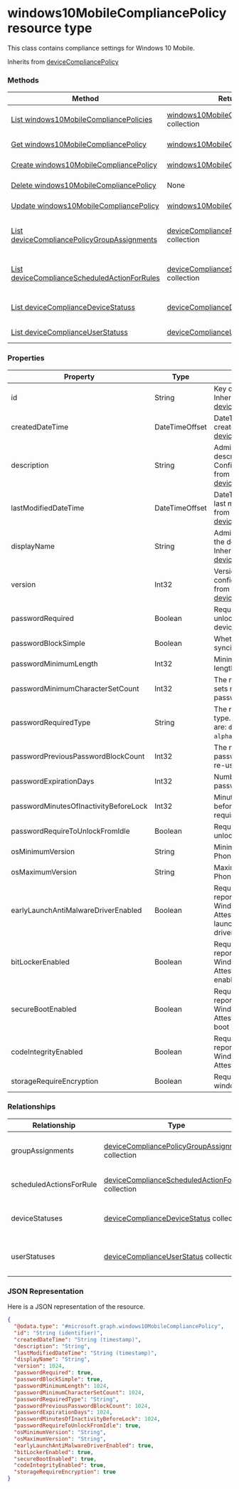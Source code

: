 # windows10MobileCompliancePolicy resource type

This class contains compliance settings for Windows 10 Mobile.

Inherits from [deviceCompliancePolicy](deviceCompliancePolicy.md)

### Methods
|Method|Return Type|Description|
|---|---|---|
|[List windows10MobileCompliancePolicies](../api/windows10MobileCompliancePolicy_list.md)|[windows10MobileCompliancePolicy](../resources/windows10MobileCompliancePolicy.md) collection|List properties and relationships of the [windows10MobileCompliancePolicy](../resources/windows10MobileCompliancePolicy.md) objects.|
|[Get windows10MobileCompliancePolicy](../api/windows10MobileCompliancePolicy_get.md)|[windows10MobileCompliancePolicy](../resources/windows10MobileCompliancePolicy.md)|Read properties and relationships of the [windows10MobileCompliancePolicy](../resources/windows10MobileCompliancePolicy.md) object.|
|[Create windows10MobileCompliancePolicy](../api/windows10MobileCompliancePolicy_create.md)|[windows10MobileCompliancePolicy](../resources/windows10MobileCompliancePolicy.md)|Create a new [windows10MobileCompliancePolicy](../resources/windows10MobileCompliancePolicy.md) object.|
|[Delete windows10MobileCompliancePolicy](../api/windows10MobileCompliancePolicy_delete.md)|None|Deletes a [windows10MobileCompliancePolicy](../resources/windows10MobileCompliancePolicy.md).|
|[Update windows10MobileCompliancePolicy](../api/windows10MobileCompliancePolicy_update.md)|[windows10MobileCompliancePolicy](../resources/windows10MobileCompliancePolicy.md)|Update the properties of a [windows10MobileCompliancePolicy](../resources/windows10MobileCompliancePolicy.md) object.|
|[List deviceCompliancePolicyGroupAssignments](../api/windows10MobileCompliancePolicy_list_deviceCompliancePolicyGroupAssignment.md)|[deviceCompliancePolicyGroupAssignment](../resources/deviceCompliancePolicyGroupAssignment.md) collection|Get the deviceCompliancePolicyGroupAssignments from the groupAssignments navigation property.|
|[List deviceComplianceScheduledActionForRules](../api/windows10MobileCompliancePolicy_list_deviceComplianceScheduledActionForRule.md)|[deviceComplianceScheduledActionForRule](../resources/deviceComplianceScheduledActionForRule.md) collection|Get the deviceComplianceScheduledActionForRules from the scheduledActionsForRule navigation property.|
|[List deviceComplianceDeviceStatuss](../api/windows10MobileCompliancePolicy_list_deviceComplianceDeviceStatus.md)|[deviceComplianceDeviceStatus](../resources/deviceComplianceDeviceStatus.md) collection|Get the deviceComplianceDeviceStatuss from the deviceStatuses navigation property.|
|[List deviceComplianceUserStatuss](../api/windows10MobileCompliancePolicy_list_deviceComplianceUserStatus.md)|[deviceComplianceUserStatus](../resources/deviceComplianceUserStatus.md) collection|Get the deviceComplianceUserStatuss from the userStatuses navigation property.|

### Properties
|Property|Type|Description|
|---|---|---|
|id|String|Key of the entity. Inherited from [deviceCompliancePolicy](deviceCompliancePolicy.md).|
|createdDateTime|DateTimeOffset|DateTime the object was created. Inherited from [deviceCompliancePolicy](deviceCompliancePolicy.md).|
|description|String|Admin provided description of the Device Configuration. Inherited from [deviceCompliancePolicy](deviceCompliancePolicy.md).|
|lastModifiedDateTime|DateTimeOffset|DateTime the object was last modified. Inherited from [deviceCompliancePolicy](deviceCompliancePolicy.md).|
|displayName|String|Admin provided name of the device configuration. Inherited from [deviceCompliancePolicy](deviceCompliancePolicy.md).|
|version|Int32|Version of the device configuration. Inherited from [deviceCompliancePolicy](deviceCompliancePolicy.md).|
|passwordRequired|Boolean|Require a password to unlock Windows Phone device.|
|passwordBlockSimple|Boolean|Whether or not to block syncing the calendar.|
|passwordMinimumLength|Int32|Minimum password length.|
|passwordMinimumCharacterSetCount|Int32|The number of character sets required in the password.|
|passwordRequiredType|String|The required password type. Possible values are: `deviceDefault`, `alphanumeric`, `numeric`.|
|passwordPreviousPasswordBlockCount|Int32|The number of previous passwords to prevent re-use of.|
|passwordExpirationDays|Int32|Number of days before password expiration.|
|passwordMinutesOfInactivityBeforeLock|Int32|Minutes of inactivity before a password is required.|
|passwordRequireToUnlockFromIdle|Boolean|Require a password to unlock an idle device.|
|osMinimumVersion|String|Minimum Windows Phone version.|
|osMaximumVersion|String|Maximum Windows Phone version.|
|earlyLaunchAntiMalwareDriverEnabled|Boolean|Require devices to be reported as healthy by Windows Device Health Attestation - early launch antimalware driver is enabled.|
|bitLockerEnabled|Boolean|Require devices to be reported healthy by Windows Device Health Attestation - bit locker is enabled|
|secureBootEnabled|Boolean|Require devices to be reported as healthy by Windows Device Health Attestation - secure boot is enabled.|
|codeIntegrityEnabled|Boolean|Require devices to be reported as healthy by Windows Device Health Attestation.|
|storageRequireEncryption|Boolean|Require encryption on windows devices.|

### Relationships
|Relationship|Type|Description|
|---|---|---|
|groupAssignments|[deviceCompliancePolicyGroupAssignment](../resources/deviceCompliancePolicyGroupAssignment.md) collection|The list of group assignments for this compliance policy. Inherited from [deviceCompliancePolicy](deviceCompliancePolicy.md)|
|scheduledActionsForRule|[deviceComplianceScheduledActionForRule](../resources/deviceComplianceScheduledActionForRule.md) collection|The list of scheduled action for this rule Inherited from [deviceCompliancePolicy](deviceCompliancePolicy.md)|
|deviceStatuses|[deviceComplianceDeviceStatus](../resources/deviceComplianceDeviceStatus.md) collection|List of DeviceComplianceDeviceStatus. Inherited from [deviceCompliancePolicy](deviceCompliancePolicy.md)|
|userStatuses|[deviceComplianceUserStatus](../resources/deviceComplianceUserStatus.md) collection|List of DeviceComplianceUserStatus. Inherited from [deviceCompliancePolicy](deviceCompliancePolicy.md)|

### JSON Representation
Here is a JSON representation of the resource.
<!-- {
  "blockType": "resource",
  "keyProperty": "id",
  "@odata.type": "microsoft.graph.windows10MobileCompliancePolicy"
}
-->
```json
{
  "@odata.type": "#microsoft.graph.windows10MobileCompliancePolicy",
  "id": "String (identifier)",
  "createdDateTime": "String (timestamp)",
  "description": "String",
  "lastModifiedDateTime": "String (timestamp)",
  "displayName": "String",
  "version": 1024,
  "passwordRequired": true,
  "passwordBlockSimple": true,
  "passwordMinimumLength": 1024,
  "passwordMinimumCharacterSetCount": 1024,
  "passwordRequiredType": "String",
  "passwordPreviousPasswordBlockCount": 1024,
  "passwordExpirationDays": 1024,
  "passwordMinutesOfInactivityBeforeLock": 1024,
  "passwordRequireToUnlockFromIdle": true,
  "osMinimumVersion": "String",
  "osMaximumVersion": "String",
  "earlyLaunchAntiMalwareDriverEnabled": true,
  "bitLockerEnabled": true,
  "secureBootEnabled": true,
  "codeIntegrityEnabled": true,
  "storageRequireEncryption": true
}
```

